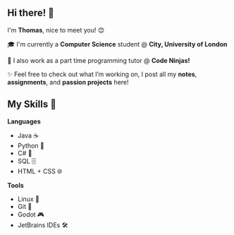 ## Hi there! 👋

I'm **Thomas**, nice to meet you! 😊

‍🎓 I'm currently a **Computer Science** student @ **City, University of London**

💼 I also work as a part time programming tutor @ **Code Ninjas!**

✨ Feel free to check out what I’m working on, I post all my **notes**, **assignments**, and **passion projects** here!


## My Skills 🚀

**Languages**

- Java ☕
- Python 🐍
- C# 💜
- SQL 🗄️
- HTML + CSS 🌐

**Tools**

- Linux 🐧
- Git 🌱
- Godot 🎮
- JetBrains IDEs 🛠️
